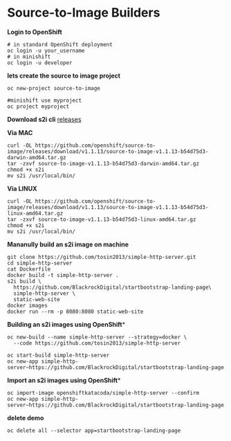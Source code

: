 # Source-to-Image Builders


**Login to OpenShift**
```
# in standard OpenShift deployment
oc login -u your_username
# in minishift
oc login -u developer
```

**lets create the source to image project**
```
oc new-project source-to-image

#minishift use myproject
oc project myproject
```

**Download s2i cli**
[releases](https://github.com/openshift/source-to-image/releases)

**Via MAC**
```
curl -OL https://github.com/openshift/source-to-image/releases/download/v1.1.13/source-to-image-v1.1.13-b54d75d3-darwin-amd64.tar.gz
tar -zxvf source-to-image-v1.1.13-b54d75d3-darwin-amd64.tar.gz
chmod +x s2i
mv s2i /usr/local/bin/
```

**Via LINUX**
```
curl -OL https://github.com/openshift/source-to-image/releases/download/v1.1.13/source-to-image-v1.1.13-b54d75d3-linux-amd64.tar.gz
tar -zxvf source-to-image-v1.1.13-b54d75d3-linux-amd64.tar.gz
chmod +x s2i
mv s2i /usr/local/bin/
```
**Mananully build an s2i image on machine**
```
git clone https://github.com/tosin2013/simple-http-server.git
cd simple-http-server
cat Dockerfile
docker build -t simple-http-server .
s2i build \
  https://github.com/BlackrockDigital/startbootstrap-landing-page\
  simple-http-server \
  static-web-site
docker images
docker run --rm -p 8080:8080 static-web-site
```

**Building an s2i images using OpenShift***
```
oc new-build --name simple-http-server --strategy=docker \
  --code https://github.com/tosin2013/simple-http-server

oc start-build simple-http-server
oc new-app simple-http-server~https://github.com/BlackrockDigital/startbootstrap-landing-page
```

**Import an s2i images using OpenShift***
```
oc import-image openshiftkatacoda/simple-http-server --confirm
oc new-app simple-http-server~https://github.com/BlackrockDigital/startbootstrap-landing-page
```


**delete demo**
```
oc delete all --selector app=startbootstrap-landing-page
```
